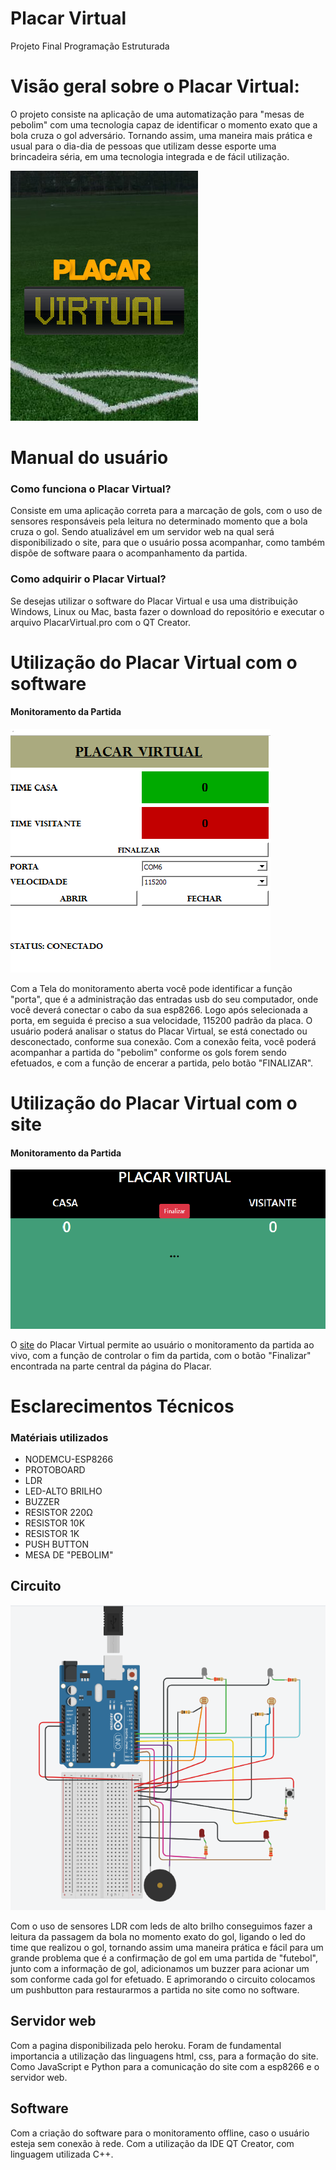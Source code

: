 # Placar Virtual

Projeto Final Programação Estruturada

# Visão geral sobre o Placar Virtual:

O projeto consiste na aplicação de uma automatização para "mesas de pebolim"  com uma tecnologia capaz de identificar o momento exato que a bola cruza o gol adversário.
Tornando assim, uma maneira mais prática e usual para o dia-dia de pessoas que utilizam desse esporte uma brincadeira séria, em uma tecnologia integrada e de fácil utilização.

![](imagens/placarvirtual.jpg)

# Manual do usuário

### Como funciona o Placar Virtual?

Consiste em uma aplicação correta para a marcação de gols, com o uso de sensores responsáveis pela leitura no determinado momento que a bola cruza o gol. Sendo atualizável em um servidor web na qual será disponibilizado o site, para que o usuário possa acompanhar, como também dispõe de software paara o acompanhamento da partida.  

### Como adquirir o Placar Virtual?

Se desejas utilizar o software do Placar Virtual e usa uma distribuição Windows, Linux ou Mac, basta fazer o download do repositório e executar o arquivo PlacarVirtual.pro com o QT Creator.

# Utilização do Placar Virtual com o software

#### Monitoramento da Partida

![](imagens/interfacesoftwaree.png)

Com a Tela do monitoramento aberta você pode identificar a função "porta", que é a administração das entradas usb do seu computador, onde você deverá conectar o cabo da sua esp8266. Logo após selecionada a porta, em seguida é preciso a sua velocidade, 115200 padrão da placa. O usuário poderá analisar o status do Placar Virtual, se está conectado ou desconectado, conforme sua conexão. Com a conexão feita, você poderá acompanhar a partida do "pebolim" conforme os gols forem sendo efetuados, e com a função de encerar a partida, pelo botão "FINALIZAR".

# Utilização do Placar Virtual com o site

#### Monitoramento da Partida

![](imagens/interfaceweb.PNG)

O [site](http://placarvirtual.herokuapp.com) do Placar Virtual permite ao usuário o monitoramento da partida ao vivo, com a função de controlar o fim da partida, com o botão "Finalizar" encontrada na parte central da página do Placar. 

# Esclarecimentos Técnicos 

### Matériais utilizados 

* NODEMCU-ESP8266
* PROTOBOARD
* LDR
* LED-ALTO BRILHO
* BUZZER 
* RESISTOR 220Ω
* RESISTOR 10K
* RESISTOR 1K
* PUSH BUTTON
* MESA DE "PEBOLIM"

## Circuito

![](imagens/circuito.PNG)

Com o uso de sensores LDR com leds de alto brilho conseguimos fazer a leitura da passagem da bola no momento exato do gol, ligando o led do time que realizou o gol, tornando assim uma maneira prática e fácil para um grande problema que é a confirmação de gol em uma partida de "futebol", junto com a informação de gol, adicionamos um buzzer para acionar um som conforme cada gol for efetuado. E aprimorando o circuito colocamos um pushbutton para restaurarmos a partida no site como no software. 

## Servidor web

Com a pagina disponibilizada pelo heroku. Foram de fundamental importancia a utilização das linguagens html, css, para a formação do site. Como JavaScript e Python para a comunicação do site com a esp8266 e o servidor web.

## Software 

Com a criação do software para o monitoramento offline, caso o usuário esteja sem conexão à rede. Com a utilização da IDE QT Creator, com linguagem utilizada C++.
